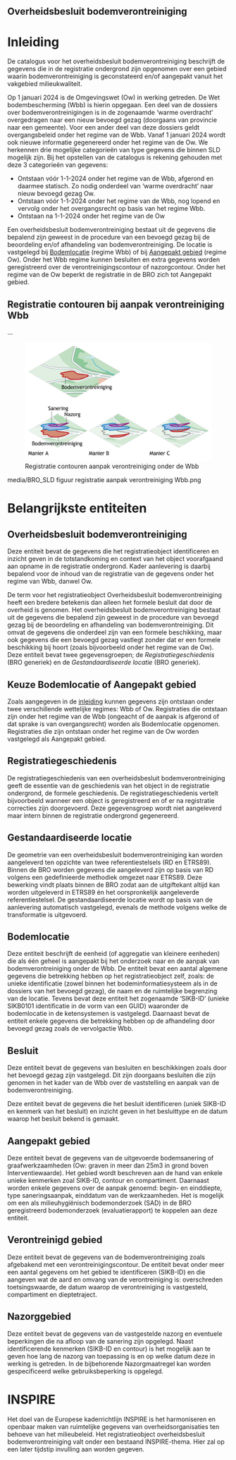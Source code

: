 [h2 is vereist vanwege ReSpec]: #
<h2>Overheidsbesluit bodemverontreiniging</h2>

# Inleiding
De catalogus voor het overheidsbesluit bodemverontreiniging beschrijft de gegevens die in de registratie ondergrond zijn opgenomen over een gebied waarin bodemverontreiniging is geconstateerd en/of aangepakt vanuit het vakgebied milieukwaliteit. 

Op 1 januari 2024 is de Omgevingswet (Ow) in werking getreden. De Wet bodembescherming (Wbb) is hierin opgegaan. Een deel van de dossiers over bodemverontreinigingen is in de zogenaamde ‘warme overdracht’ overgedragen naar een nieuw bevoegd gezag (doorgaans van provincie naar een gemeente). Voor een ander deel van deze dossiers geldt overgangsbeleid onder het regime van de Wbb. Vanaf 1 januari 2024 wordt ook nieuwe informatie gegenereerd onder het regime van de Ow. We herkennen drie mogelijke categorieën van type gegevens die binnen SLD mogelijk zijn. Bij het opstellen van de catalogus is rekening gehouden met deze 3 categorieën van gegevens:
- Ontstaan vóór 1-1-2024 onder het regime van de Wbb, afgerond en daarmee statisch. Zo nodig onderdeel van ‘warme overdracht’ naar nieuw bevoegd gezag Ow. 
- Ontstaan vóór 1-1-2024 onder het regime van de Wbb, nog lopend en vervolg onder het overgangsrecht op basis van het regime Wbb.
- Ontstaan na 1-1-2024 onder het regime van de Ow

Een overheidsbesluit bodemverontreiniging bestaat uit de gegevens die bepalend zijn geweest in de procedure van een bevoegd gezag bij de beoordeling en/of afhandeling van bodemverontreiniging. De locatie is vastgelegd bij [Bodemlocatie](#bodemlocatie) (regime Wbb) of bij [Aangepakt gebied](#aangepakt-gebied) (regime Ow). Onder het Wbb regime kunnen besluiten en extra gegevens worden geregistreerd over de verontreinigingscontour of nazorgcontour. Onder het regime van de Ow beperkt de registratie in de BRO zich tot Aangepakt gebied.

## Registratie contouren bij aanpak verontreiniging Wbb
...

<figure>
					<!-- link to generic location of GitHub/BROprogramma -->
					<!-- <img src="https://github.com/BROprogramma/generiek/raw/gh-pages/mk/media/BRO_Registratieobject tegel_Overheidsbesluit bodemverontreiniging.png" alt="Overheidsbesluit bodemverontreiniging" width="50"/> -->
					<!-- link to location on docs.geostandaarden -->
					<img src="https://github.com/BROprogramma/SLD/blob/2a3f5bb10746ae36fe93951e393c43820e3339dc/media/BRO_SLD%20figuur%20registratie%20aanpak%20verontreiniging%20Wbb.png" width="700"/>
					<figcaption>
				 		Registratie contouren aanpak verontreiniging onder de Wbb
				  	</figcaption>
				</figure>	


media/BRO_SLD figuur registratie aanpak verontreiniging Wbb.png
# Belangrijkste entiteiten

## Overheidsbesluit bodemverontreiniging
Deze entiteit bevat de gegevens die het registratieobject identificeren en inzicht geven in de totstandkoming en context van het object voorafgaand aan opname in de registratie ondergrond. Kader aanlevering is daarbij bepalend voor de inhoud van de registratie van de gegevens onder het regime van Wbb, danwel Ow.

De term voor het registratieobject Overheidsbesluit bodemverontreiniging heeft een bredere betekenis dan alleen het formele besluit dat door de overheid is genomen. Het overheidsbesluit bodemverontreiniging bestaat uit de gegevens die bepalend zijn geweest in de procedure van bevoegd gezag bij de beoordeling en afhandeling van bodemverontreiniging. Dit omvat de gegevens die onderdeel zijn van een formele beschikking, maar ook gegevens die een bevoegd gezag vastlegt zonder dat er een formele beschikking bij hoort (zoals bijvoorbeeld onder het regime van de Ow).
Deze entiteit bevat twee gegevensgroepen; de _Registratiegeschiedenis_ (BRO generiek) en de _Gestandaardiseerde locatie_ (BRO generiek).

## Keuze Bodemlocatie of Aangepakt gebied
Zoals aangegeven in de [inleiding](#inleiding-0) kunnen gegevens zijn ontstaan onder twee verschillende wettelijke regimes: Wbb of Ow. Registraties die ontstaan zijn onder het regime van de Wbb (ongeacht of de aanpak is afgerond of dat sprake is van overgangsrecht) worden als Bodemlocatie opgenomen. Registraties die zijn ontstaan onder het regime van de Ow worden vastgelegd als Aangepakt gebied.

## Registratiegeschiedenis
De registratiegeschiedenis van een overheidsbesluit bodemverontreiniging geeft de essentie van de geschiedenis van het object in de registratie ondergrond, de formele geschiedenis. De registratiegeschiedenis vertelt bijvoorbeeld wanneer een object is geregistreerd en of er na registratie correcties zijn doorgevoerd. Deze gegevensgroep wordt niet aangeleverd maar intern binnen de registratie ondergrond gegenereerd.

## Gestandaardiseerde locatie
De geometrie van een overheidsbesluit bodemverontreiniging kan worden aangeleverd ten opzichte van twee referentiestelsels (RD en ETRS89). Binnen de BRO worden gegevens die aangeleverd zijn op basis van RD volgens een gedefinieerde methodiek omgezet naar ETRS89. Deze bewerking vindt plaats binnen de BRO zodat aan de uitgiftekant altijd kan worden uitgeleverd in ETRS89 én het oorspronkelijk aangeleverde referentiestelsel. De gestandaardiseerde locatie wordt op basis van de aanlevering automatisch vastgelegd, evenals de methode volgens welke de transformatie is uitgevoerd.

## Bodemlocatie
Deze entiteit beschrijft de eenheid (of aggregatie van kleinere eenheden) die als één geheel is aangepakt bij het onderzoek naar en de aanpak van bodemverontreiniging onder de Wbb. De entiteit bevat een aantal algemene gegevens die betrekking hebben op het registratieobject zelf, zoals: de unieke identificatie (zowel binnen het bodeminformatiesysteem als in de dossiers van het bevoegd gezag), de naam en de ruimtelijke begrenzing van de locatie. Tevens bevat deze entiteit het zogenaamde ‘SIKB-ID’ (unieke SIKB0101 identificatie in de vorm van een GUID) waaronder de bodemlocatie in de ketensystemen is vastgelegd. Daarnaast bevat de entiteit enkele gegevens die betrekking hebben op de afhandeling door bevoegd gezag zoals de vervolgactie Wbb.

## Besluit
Deze entiteit bevat de gegevens van besluiten en beschikkingen zoals door het bevoegd gezag zijn vastgelegd. Dit zijn doorgaans besluiten die zijn genomen in het kader van de Wbb over de vaststelling en aanpak van de bodemverontreiniging.

Deze entiteit bevat de gegevens die het besluit identificeren (uniek SIKB-ID en kenmerk van het besluit) en inzicht geven in het besluittype en de datum waarop het besluit bekend is gemaakt.

## Aangepakt gebied
Deze entiteit bevat de gegevens van de uitgevoerde bodemsanering of graafwerkzaamheden (Ow: graven in meer dan 25m3 in grond boven Interventiewaarde). Het gebied wordt beschreven aan de hand van enkele unieke kenmerken zoal SIKB-ID, contour en compartiment. Daarnaast worden enkele gegevens over de aanpak genoemd: begin- en einddiepte, type saneringsaanpak, einddatum van de werkzaamheden. Het is mogelijk om een als milieuhygiënisch bodemonderzoek (SAD) in de BRO geregistreerd bodemonderzoek (evaluatierapport) te koppelen aan deze entiteit.

## Verontreinigd gebied
Deze entiteit bevat de gegevens van de bodemverontreiniging zoals afgebakend met een verontreinigingscontour. De entiteit bevat onder meer een aantal gegevens om het gebied te identificeren (SIKB-ID) en die aangeven wat de aard en omvang van de verontreiniging is: overschreden toetsingswaarde, de datum waarop de verontreiniging is vastgesteld, compartiment en dieptetraject.

## Nazorggebied
Deze entiteit bevat de gegevens van de vastgestelde nazorg en eventuele beperkingen die na afloop van de sanering zijn opgelegd. Naast identificerende kenmerken (SIKB-ID en contour) is het mogelijk aan te geven hoe lang de nazorg van toepassing is en op welke datum deze in werking is getreden. In de bijbehorende Nazorgmaatregel kan worden gespecificeerd welke gebruiksbeperking is opgelegd.

# INSPIRE
Het doel van de Europese kaderrichtlijn INSPIRE is het harmoniseren en openbaar maken van ruimtelijke gegevens van overheidsorganisaties ten behoeve van het milieubeleid. Het registratieobject overheidsbesluit bodemverontreiniging valt onder een bestaand INSPIRE-thema. Hier zal op een later tijdstip invulling aan worden gegeven.
